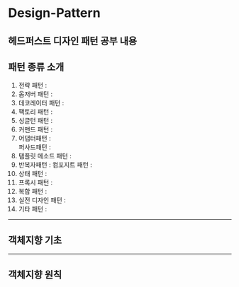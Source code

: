 # Design-Pattern
헤드퍼스트 디자인 패턴 공부 내용
---
## 패턴 종류 소개  

1. 전략 패턴 :
2. 옵저버 패턴 :
3. 데코레이터 패턴 :
4. 팩토리 패턴 :
5. 싱글턴 패턴 :
6. 커맨드 패턴 :
7. 어댑터패턴 :  
   퍼사드패턴 :
8. 탬플릿 메소드 패턴 :
9. 반복자패턴 :
   컴포지트 패턴 :
10. 상태 패턴 :
11. 프록시 패턴 :
12. 복합 패턴 :
13. 실전 디자인 패턴 :
14. 기타 패턴 :

---

## 객체지향 기초

---
## 객체지향 원칙

